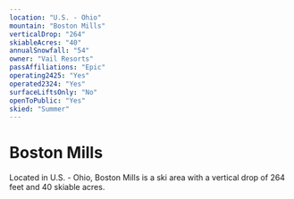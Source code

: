 ```yaml
---
location: "U.S. - Ohio"
mountain: "Boston Mills"
verticalDrop: "264"
skiableAcres: "40"
annualSnowfall: "54"
owner: "Vail Resorts"
passAffiliations: "Epic"
operating2425: "Yes"
operated2324: "Yes"
surfaceLiftsOnly: "No"
openToPublic: "Yes"
skied: "Summer"
---
```


# Boston Mills

Located in U.S. - Ohio, Boston Mills is a ski area with a vertical drop of 264 feet and 40 skiable acres.